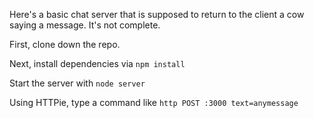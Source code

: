 Here's a basic chat server that is supposed to return to the client a cow saying a message. It's not complete.

First, clone down the repo.

Next, install dependencies via `npm install`

Start the server with `node server`

Using HTTPie, type a command like `http POST :3000 text=anymessage`
